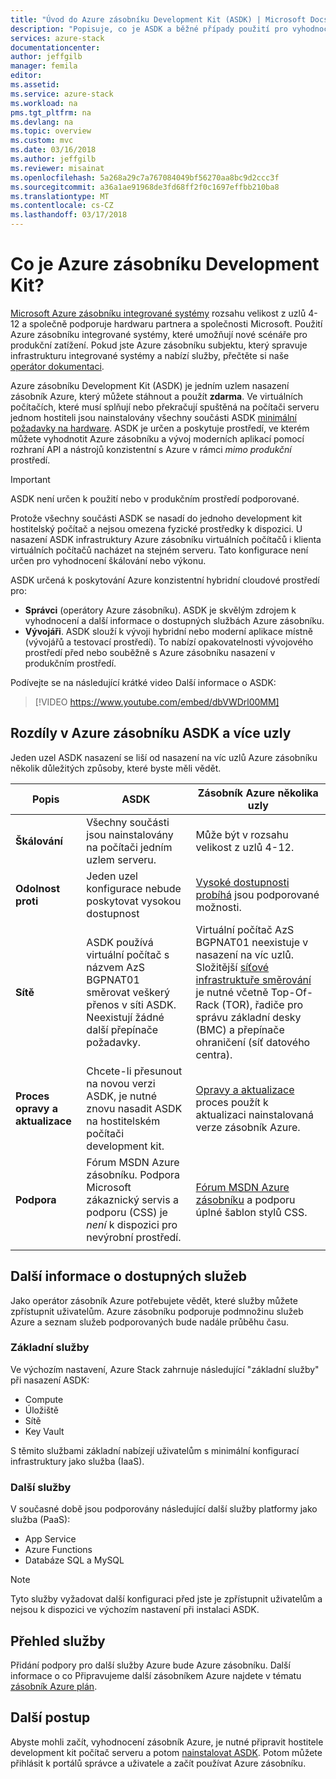 ```yaml
---
title: "Úvod do Azure zásobníku Development Kit (ASDK) | Microsoft Docs"
description: "Popisuje, co je ASDK a běžné případy použití pro vyhodnocení zásobníku Microsoft Azure."
services: azure-stack
documentationcenter: 
author: jeffgilb
manager: femila
editor: 
ms.assetid: 
ms.service: azure-stack
ms.workload: na
pms.tgt_pltfrm: na
ms.devlang: na
ms.topic: overview
ms.custom: mvc
ms.date: 03/16/2018
ms.author: jeffgilb
ms.reviewer: misainat
ms.openlocfilehash: 5a268a29c7a767084049bf56270aa8bc9d2ccc3f
ms.sourcegitcommit: a36a1ae91968de3fd68ff2f0c1697effbb210ba8
ms.translationtype: MT
ms.contentlocale: cs-CZ
ms.lasthandoff: 03/17/2018
---
```

# <a name="what-is-the-azure-stack-development-kit"></a>Co je Azure zásobníku Development Kit?
[Microsoft Azure zásobníku integrované systémy](.\.\azure-stack-poc.md) rozsahu velikost z uzlů 4-12 a společně podporuje hardwaru partnera a společnosti Microsoft. Použití Azure zásobníku integrované systémy, které umožňují nové scénáře pro produkční zatížení. Pokud jste Azure zásobníku subjektu, který spravuje infrastrukturu integrované systémy a nabízí služby, přečtěte si naše [operátor dokumentaci](https://docs.microsoft.com/azure/azure-stack).

Azure zásobníku Development Kit (ASDK) je jedním uzlem nasazení zásobník Azure, který můžete stáhnout a použít **zdarma**. Ve virtuálních počítačích, které musí splňují nebo překračují spuštěná na počítači serveru jednom hostiteli jsou nainstalovány všechny součásti ASDK [minimální požadavky na hardware](asdk-deploy-considerations.md#hardware). ASDK je určen a poskytuje prostředí, ve kterém můžete vyhodnotit Azure zásobníku a vývoj moderních aplikací pomocí rozhraní API a nástrojů konzistentní s Azure v rámci *mimo produkční* prostředí. 

> [!IMPORTANT]
> ASDK není určen k použití nebo v produkčním prostředí podporované.

Protože všechny součásti ASDK se nasadí do jednoho development kit hostitelský počítač a nejsou omezena fyzické prostředky k dispozici. U nasazení ASDK infrastruktury Azure zásobníku virtuálních počítačů i klienta virtuálních počítačů nacházet na stejném serveru. Tato konfigurace není určen pro vyhodnocení škálování nebo výkonu.

ASDK určená k poskytování Azure konzistentní hybridní cloudové prostředí pro:
- **Správci** (operátory Azure zásobníku). ASDK je skvělým zdrojem k vyhodnocení a další informace o dostupných službách Azure zásobníku.
- **Vývojáři**. ASDK slouží k vývoji hybridní nebo moderní aplikace místně (vývojářů a testovací prostředí). To nabízí opakovatelnosti vývojového prostředí před nebo souběžně s Azure zásobníku nasazení v produkčním prostředí. 

Podívejte se na následující krátké video Další informace o ASDK:

> [!VIDEO https://www.youtube.com/embed/dbVWDrl00MM]


## <a name="asdk-and-multi-node-azure-stack-differences"></a>Rozdíly v Azure zásobníku ASDK a více uzly
Jeden uzel ASDK nasazení se liší od nasazení na víc uzlů Azure zásobníku několik důležitých způsoby, které byste měli vědět.

|Popis|ASDK|Zásobník Azure několika uzly|
|-----|-----|-----|
|**Škálování**|Všechny součásti jsou nainstalovány na počítači jedním uzlem serveru.|Může být v rozsahu velikost z uzlů 4-12.|
|**Odolnost proti**|Jeden uzel konfigurace nebude poskytovat vysokou dostupnost|[Vysoké dostupnosti probíhá](.\.\azure-stack-key-features.md#high-availability-for-azure-stack) jsou podporované možnosti.|
|**Sítě**|ASDK používá virtuální počítač s názvem AzS BGPNAT01 směrovat veškerý přenos v síti ASDK. Neexistují žádné další přepínače požadavky.|Virtuální počítač AzS BGPNAT01 neexistuje v nasazení na víc uzlů. Složitější [síťové infrastruktuře směrování](.\.\azure-stack-network.md#network-infrastructure) je nutné včetně Top-Of-Rack (TOR), řadiče pro správu základní desky (BMC) a přepínače ohraničení (síť datového centra).|
|**Proces opravy a aktualizace**|Chcete-li přesunout na novou verzi ASDK, je nutné znovu nasadit ASDK na hostitelském počítači development kit.|[Opravy a aktualizace](.\.\azure-stack-updates.md) proces použít k aktualizaci nainstalovaná verze zásobník Azure.|
|**Podpora**|Fórum MSDN Azure zásobníku. Podpora Microsoft zákaznický servis a podporu (CSS) je *není* k dispozici pro nevýrobní prostředí.|[Fórum MSDN Azure zásobníku](https://social.msdn.microsoft.com/Forums/en-US/home?forum=AzureStack) a podporu úplné šablon stylů CSS.|
| | |

## <a name="learn-about-available-services"></a>Další informace o dostupných služeb
Jako operátor zásobník Azure potřebujete vědět, které služby můžete zpřístupnit uživatelům. Azure zásobníku podporuje podmnožinu služeb Azure a seznam služeb podporovaných bude nadále průběhu času.

### <a name="foundational-services"></a>Základní služby
Ve výchozím nastavení, Azure Stack zahrnuje následující "základní služby" při nasazení ASDK:
- Compute
- Úložiště
- Sítě
- Key Vault

S těmito službami základní nabízejí uživatelům s minimální konfigurací infrastruktury jako služba (IaaS).

### <a name="additional-services"></a>Další služby
V současné době jsou podporovány následující další služby platformy jako služba (PaaS):
- App Service
- Azure Functions
- Databáze SQL a MySQL

> [!NOTE]
> Tyto služby vyžadovat další konfiguraci před jste je zpřístupnit uživatelům a nejsou k dispozici ve výchozím nastavení při instalaci ASDK.

## <a name="service-roadmap"></a>Přehled služby
Přidání podpory pro další služby Azure bude Azure zásobníku. Další informace o co Připravujeme další zásobníkem Azure najdete v tématu [zásobník Azure plán](https://azure.microsoft.com/roadmap/?tag=azure-stack). 


## <a name="next-steps"></a>Další postup
Abyste mohli začít, vyhodnocení zásobník Azure, je nutné připravit hostitele development kit počítač serveru a potom [nainstalovat ASDK](asdk-deploy.md). Potom můžete přihlásit k portálů správce a uživatele a začít používat Azure zásobníku.